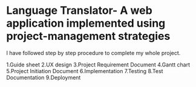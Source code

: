 # Language Translator- A web application implemented using project-management strategies

I have followed step by step procedure to complete my whole project.

1.Guide sheet
2.UX design
3.Project Requirement Document
4.Gantt chart
5.Project Initiation Document
6.Implementation
7.Testing
8.Test Documentation
9.Deployment
